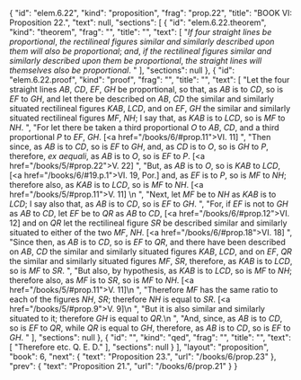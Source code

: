 {
  "id": "elem.6.22",
  "kind": "proposition",
  "frag": "prop.22",
  "title": "BOOK VI: Proposition 22.",
  "text": null,
  "sections": [
    {
      "id": "elem.6.22.theorem",
      "kind": "theorem",
      "frag": "",
      "title": "",
      "text": [
        "<var>If four straight lines be proportional</var>, <var>the rectilineal figures similar and similarly described upon them will also be proportional</var>; <var>and</var>, <var>if the rectilineal figures similar and similarly described upon them be proportional</var>, <var>the straight lines will themselves also be proportional</var>. "
      ],
      "sections": null
    },
    {
      "id": "elem.6.22.proof",
      "kind": "proof",
      "frag": "",
      "title": "",
      "text": [
        "Let the four straight lines <var>AB</var>, <var>CD</var>, <var>EF</var>, <var>GH</var> be proportional, so that, as <var>AB</var> is to <var>CD</var>, so is <var>EF</var> to <var>GH</var>, and let there be described on <var>AB</var>, <var>CD</var> the similar and similarly situated rectilineal figures <var>KAB</var>, <var>LCD</var>, and on <var>EF</var>, <var>GH</var> the similar and similarly situated rectilineal figures <var>MF</var>, <var>NH</var>; I say that, as <var>KAB</var> is to <var>LCD</var>, so is <var>MF</var> to <var>NH</var>. ",
        "For let there be taken a third proportional <var>O</var> to <var>AB</var>, <var>CD</var>, and a third proportional <var>P</var> to <var>EF</var>, <var>GH</var>. [<a href=\"/books/6/#prop.11\">VI. 11</a>] ",
        "Then since, as <var>AB</var> is to <var>CD</var>, so is <var>EF</var> to <var>GH</var>, and, as <var>CD</var> is to <var>O</var>, so is <var>GH</var> to <var>P</var>, therefore, <var>ex aequali</var>, as <var>AB</var> is to <var>O</var>, so is <var>EF</var> to <var>P</var>. [<a href=\"/books/5/#prop.22\">V. 22</a>] ",
        "But, as <var>AB</var> is to <var>O</var>, so is <var>KAB</var> to <var>LCD</var>, [<a href=\"/books/6/#19.p.1\">VI. 19, Por.</a>] and, as <var>EF</var> is to <var>P</var>, so is <var>MF</var> to <var>NH</var>; therefore also, as <var>KAB</var> is to <var>LCD</var>, so is <var>MF</var> to <var>NH</var>. [<a href=\"/books/5/#prop.11\">V. 11</a>] \n      ",
        "Next, let <var>MF</var> be to <var>NH</var> as <var>KAB</var> is to <var>LCD</var>; I say also that, as <var>AB</var> is to <var>CD</var>, so is <var>EF</var> to <var>GH</var>. ",
        "For, if <var>EF</var> is not to <var>GH</var> as <var>AB</var> to <var>CD</var>, let <var>EF</var> be to <var>QR</var> as <var>AB</var> to <var>CD</var>, [<a href=\"/books/6/#prop.12\">VI. 12</a>] and on <var>QR</var> let the rectilineal figure <var>SR</var> be described similar and similarly situated to either of the two <var>MF</var>, <var>NH</var>. [<a href=\"/books/6/#prop.18\">VI. 18</a>] ",
        "Since then, as <var>AB</var> is to <var>CD</var>, so is <var>EF</var> to <var>QR</var>, and there have been described on <var>AB</var>, <var>CD</var> the similar and similarly situated figures <var>KAB</var>, <var>LCD</var>, and on <var>EF</var>, <var>QR</var> the similar and similarly situated figures <var>MF</var>, <var>SR</var>, therefore, as <var>KAB</var> is to <var>LCD</var>, so is <var>MF</var> to <var>SR</var>. ",
        "But also, by hypothesis, as <var>KAB</var> is to <var>LCD</var>, so is <var>MF</var> to <var>NH</var>; therefore also, as <var>MF</var> is to <var>SR</var>, so is <var>MF</var> to <var>NH</var>. [<a href=\"/books/5/#prop.11\">V. 11</a>]\n      ",
        "Therefore <var>MF</var> has the same ratio to each of the figures <var>NH</var>, <var>SR</var>; therefore <var>NH</var> is equal to <var>SR</var>. [<a href=\"/books/5/#prop.9\">V. 9</a>]\n      ",
        "But it is also similar and similarly situated to it; therefore <var>GH</var> is equal to <var>QR</var>.\n       ",
        "And, since, as <var>AB</var> is to <var>CD</var>, so is <var>EF</var> to <var>QR</var>, while <var>QR</var> is equal to <var>GH</var>, therefore, as <var>AB</var> is to <var>CD</var>, so is <var>EF</var> to <var>GH</var>. "
      ],
      "sections": null
    },
    {
      "id": "",
      "kind": "qed",
      "frag": "",
      "title": "",
      "text": [
        "Therefore etc. Q. E. D."
      ],
      "sections": null
    }
  ],
  "layout": "proposition",
  "book": 6,
  "next": {
    "text": "Proposition 23.",
    "url": "/books/6/prop.23"
  },
  "prev": {
    "text": "Proposition 21.",
    "url": "/books/6/prop.21"
  }
}
